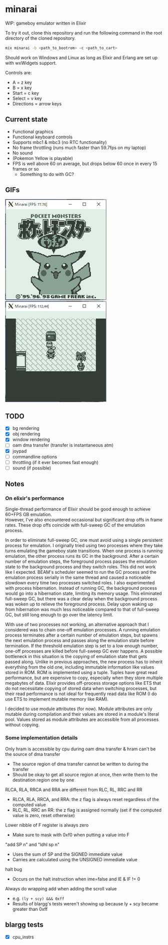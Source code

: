 # minarai

WIP: gameboy emulator written in Elixir

To try it out, clone this repository and run the following command in the root directory of the cloned repository.  
```bash
mix minarai -b <path_to_bootrom> -c <path_to_cart>
```
Should work on Windows and Linux as long as Elixir and Erlang are set up with wxWidgets support. 

Controls are:
- A = z key
- B = x key
- Start = c key
- Select = v key
- Directions = arrow keys

## Current state
- Functional graphics
- Functional keyboard controls
- Supports mbc1 & mbc3 (no RTC functionality)
- No frame throttling (runs much faster than 59.7fps on my laptop)
- No sound
- (Pokemon Yellow is playable)
- FPS is well above 60 on average, but drops below 60 once in every 15 frames or so
  - Something to do with GC?

## GIFs
![intro](README/intro.gif)
![stopped_by_prof](README/stopped_by_prof.gif)

## TODO
- [x] bg rendering
- [x] obj rendering
- [x] window rendering
- [ ] oam dma transfer (transfer is instantaneous atm)
- [x] joypad
- [ ] commandline options
- [ ] throttling (if it ever becomes fast enough)
- [ ] sound (if possible)

## Notes
### On elixir's performance
Single-thread performance of Elixir should be good enough to achieve 60+FPS GB emulation.  
However, I've also encountered occasional but significant drop offs in frame rates.
These drop offs coincide with full-sweep GC of the emulation process.

In order to eliminate full-sweep GC, one must avoid using a single persistent process for emulation.
I originally tried using two processes where they take turns emulating the gameboy state transitions.
When one process is running emulation, the other process runs its GC in the background.
After a certain number of emulation steps, the foreground process passes the emulation state to the background process and they switch roles.
This did not work like I expected.
BEAM's scheduler seemed to run the GC process and the emulation process serially in the same thread and caused a noticeable slowdown every time two processes switched roles.
I also experimented with process hibernation.
Instead of running GC, the background process would go into a hibernation state, limiting its memory usage.
This eliminated full-sweep GC, but there was a clear delay when the background process was woken up to relieve the foreground process.
Delay upon waking up from hibernation was much less noticeable compared to that of full-sweep GC, but still long enough to go over the latency limit.

With use of two processes not working, an alternative approach that I considered was to chain one-off emulation processes.
A running emulation process terminates after a certain number of emulation steps, but spawns the next emulation process and passes along the emulation state before termination.
If the threshold emulation step is set to a low enough number, one-off processes are killed before full-sweep GC ever happens.
A possible bottleneck in this situation is the copying of emulation state that gets passed along.
Unlike in previous approaches, the new process has to inherit everything from the old one, including immutable information like values stored in ROM.
ROM is implemented using a tuple.
Tuples have great read performance, but are expensive to copy, especially when they store multiple megabytes of data.
Elixir provides off-process storage options like ETS that do not necessitate copying of stored data when switching processes, but their read performance is not ideal for frequently read data like ROM
(I do use ETS to implement mutable memory like RAM).

I decided to use module attributes (for now).
Module attributes are only mutable during compilation and their values are stored in a module's literal pool.
Values stored as module attributes are accessible from all processes without copying.

### Some implementation details
Only hram is accessible by cpu during oam dma transfer & hram can't be the source of dma transfer  
- The source region of dma transfer cannot be written to during the transfer  
- Should be okay to get all source region at once, then write them to the destination region one by one  

RLCA, RLA, RRCA and RRA are different from RLC, RL, RRC and RR
- RLCA, RLA, RRCA, and RRA: the z flag is always reset regardless of the computed value
- RLC, RL, RRC an RR: the z flag is assigned normally (set if the computed value is zero, reset otherwise)

Lower nibble of F register is always zero
- Make sure to mask with 0xf0 when putting a value into F

"add SP n" and "ldhl sp n"
- Uses the sum of SP and the SIGNED immediate value
- Carries are calculated using the UNSIGNED immediate value

halt bug
- Occurs on the halt instruction when ime=false and IE & IF != 0

Always do wrapping add when adding the scroll value
- e.g. `(ly + scy) &&& 0xff`
- Results of blargg's tests weren't showing up because ly + scy became greater than 0xff

## blargg tests
- [x] cpu_instrs

